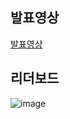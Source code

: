 ## 발표영상
[발표영상]()

## 리더보드
![image](https://user-images.githubusercontent.com/67646870/144736295-c9c3560c-db13-45e1-a246-37ad7fb6c155.png)
